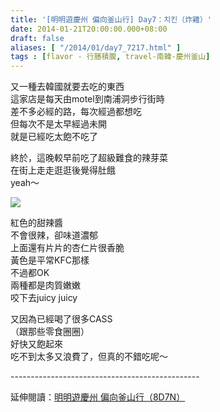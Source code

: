 ```yaml
---
title: '[明明遊慶州 偏向釜山行] Day7：치킨（炸雞）'
date: 2014-01-21T20:00:00.000+08:00
draft: false
aliases: [ "/2014/01/day7_7217.html" ]
tags : [flavor - 行膳積腹, travel-南韓-慶州釜山]
---
```


又一種去韓國就要去吃的東西  
這家店是每天由motel到南浦洞步行街時  
差不多必經的路，每次經過都想吃  
但每次不是太早經過未開  
就是已經吃太飽不吃了  
  
終於，這晚較早前吃了超級難食的辣芽菜  
在街上走走逛逛後覺得肚餓  
yeah～  

![](/images/busanjj7h.jpg)

紅色的甜辣醬  
不會很辣，卻味道濃郁  
上面還有片片的杏仁片很香脆  
黃色是平常KFC那樣  
不過都OK  
兩種都是肉質嫩嫩  
咬下去juicy juicy  
  
又因為已經喝了很多CASS  
（跟那些零食圈圈）  
好快又飽起來  
吃不到太多又浪費了，但真的不錯吃呢～  
  
\-----------------------------------------------  
  
延伸閱讀：[明明遊慶州 偏向釜山行（8D7N）](https://hidie.net/busanjj8d7n/)
